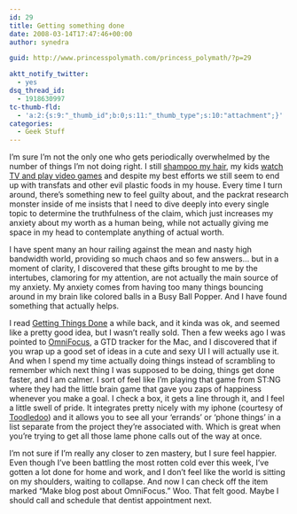 ```yaml
---
id: 29
title: Getting something done
date: 2008-03-14T17:47:46+00:00
author: synedra

guid: http://www.princesspolymath.com/princess_polymath/?p=29

aktt_notify_twitter:
  - yes
dsq_thread_id:
  - 1918630997
tc-thumb-fld:
  - 'a:2:{s:9:"_thumb_id";b:0;s:11:"_thumb_type";s:10:"attachment";}'
categories:
  - Geek Stuff
---
```

I&#8217;m sure I&#8217;m not the only one who gets periodically overwhelmed by the number of things I&#8217;m not doing right. I still [shampoo my hair](http://www.naturemoms.com/no-shampoo-alternative.html), my kids [watch TV and play video games](http://children.webmd.com/news/20040702/video-games-tv-double-childhood-obesity-risk) and despite my best efforts we still seem to end up with transfats and other evil plastic foods in my house. Every time I turn around, there&#8217;s something new to feel guilty about, and the packrat research monster inside of me insists that I need to dive deeply into every single topic to determine the truthfulness of the claim, which just increases my anxiety about my worth as a human being, while not actually giving me space in my head to contemplate anything of actual worth.
  
I have spent many an hour railing against the mean and nasty high bandwidth world, providing so much chaos and so few answers&#8230; but in a moment of clarity, I discovered that these gifts brought to me by the intertubes, clamoring for my attention, are not actually the main source of my anxiety. My anxiety comes from having too many things bouncing around in my brain like colored balls in a Busy Ball Popper. And I have found something that actually helps.
  
I read [Getting Things Done](http://www.davidco.com/) a while back, and it kinda was ok, and seemed like a pretty good idea, but I wasn&#8217;t really sold. Then a few weeks ago I was pointed to [OmniFocus](http://www.omnigroup.com/applications/omnifocus/), a GTD tracker for the Mac, and I discovered that if you wrap up a good set of ideas in a cute and sexy UI I will actually use it. And when I spend my time actually doing things instead of scrambling to remember which next thing I was supposed to be doing, things get done faster, and I am calmer. I sort of feel like I&#8217;m playing that game from ST:NG where they had the little brain game that gave you zaps of happiness whenever you make a goal. I check a box, it gets a line through it, and I feel a little swell of pride. It integrates pretty nicely with my iphone (courtesy of [Toodledoo](http://www.toodledoo.com)) and it allows you to see all your &#8216;errands&#8217; or &#8216;phone things&#8217; in a list separate from the project they&#8217;re associated with. Which is great when you&#8217;re trying to get all those lame phone calls out of the way at once.
  
I&#8217;m not sure if I&#8217;m really any closer to zen mastery, but I sure feel happier. Even though I&#8217;ve been battling the most rotten cold ever this week, I&#8217;ve gotten a lot done for home and work, and I don&#8217;t feel like the world is sitting on my shoulders, waiting to collapse. And now I can check off the item marked &#8220;Make blog post about OmniFocus.&#8221; Woo. That felt good. Maybe I should call and schedule that dentist appointment next.
